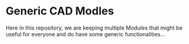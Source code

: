 # Generic CAD Modles
Here in this repository, we are keeping multiple Modules that might be useful for everyone and do have some generic functionalities...
